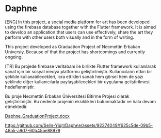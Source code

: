 # Daphne
[ENG]
In this project, a social media platform for art has been developed using the firebase database together with the Flutter framework. It is aimed to develop an application that users can use effectively, share the art they perform with other users both visually and in the form of writing.

This project developed as Graduation Project of Necmettin Erbakan Universiy. Because of that the project has shortcomings and currently ongoing.

[TR]
Bu projede firebase veritabanı ile birlikte Flutter framework kullanılarak sanat için bir sosyal medya platformu geliştirilmiştir. Kullanıcıların etkin bir şekilde kullanabilecekleri, icra ettikleri sanatı hem görsel hem de yazı şeklinde diğer kullanıcılarla paylaşabilecekleri bir uygulama geliştirilmesi hedeflenmiştir.

Bu proje Necmettin Erbakan Üniversitesi Bitirme Projesi olarak geliştirilmiştir. Bu nedenle projenin eksiklikleri bulunmaktadır ve hala devam etmektedir.

[Daphne_GraduationProject.docx](https://github.com/Selin-Yigit/Daphne/files/14452619/Daphne_GraduationProject.docx)


https://github.com/Selin-Yigit/Daphne/assets/92374049/f625c5de-09b5-48a5-a9d7-60b455e88979




